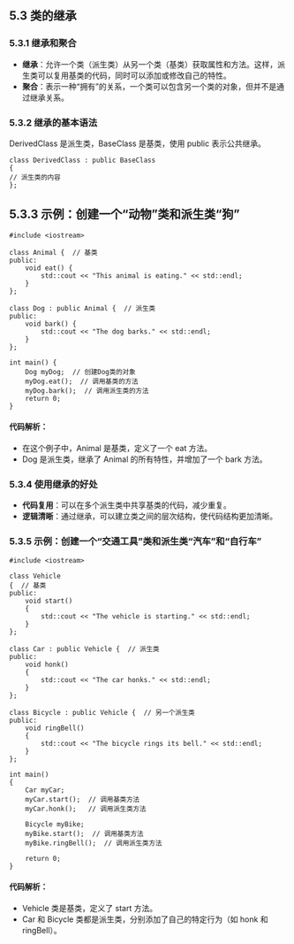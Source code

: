 ## **5.3 类的继承**

### **5.3.1 继承和聚合**

- **继承**：允许一个类（派生类）从另一个类（基类）获取属性和方法。这样，派生类可以复用基类的代码，同时可以添加或修改自己的特性。
- **聚合**：表示一种“拥有”的关系，一个类可以包含另一个类的对象，但并不是通过继承关系。

### **5.3.2 继承的基本语法**

DerivedClass 是派生类，BaseClass 是基类，使用 public 表示公共继承。
```
class DerivedClass : public BaseClass
{
// 派生类的内容
};
```
## **5.3.3 示例：创建一个“动物”类和派生类“狗”**
```
#include <iostream>  

class Animal {  // 基类  
public:  
    void eat() {  
        std::cout << "This animal is eating." << std::endl;  
    }  
};  

class Dog : public Animal {  // 派生类  
public:  
    void bark() {  
        std::cout << "The dog barks." << std::endl;  
    }  
};  

int main() {  
    Dog myDog;  // 创建Dog类的对象  
    myDog.eat();  // 调用基类的方法  
    myDog.bark();  // 调用派生类的方法  
    return 0;  
}
```
#### **代码解析：**

- 在这个例子中，Animal 是基类，定义了一个 eat 方法。
- Dog 是派生类，继承了 Animal 的所有特性，并增加了一个 bark 方法。

### **5.3.4 使用继承的好处**

- **代码复用**：可以在多个派生类中共享基类的代码，减少重复。
- **逻辑清晰**：通过继承，可以建立类之间的层次结构，使代码结构更加清晰。

### **5.3.5 示例：创建一个“交通工具”类和派生类“汽车”和“自行车”**
```
#include <iostream>  

class Vehicle 
{  // 基类  
public:  
    void start() 
    {  
        std::cout << "The vehicle is starting." << std::endl;  
    }  
};  

class Car : public Vehicle {  // 派生类  
public:  
    void honk() 
    {  
        std::cout << "The car honks." << std::endl;  
    }  
};  

class Bicycle : public Vehicle {  // 另一个派生类  
public:  
    void ringBell() 
    {  
        std::cout << "The bicycle rings its bell." << std::endl;  
    }  
};  

int main() 
{  
    Car myCar;  
    myCar.start();  // 调用基类方法  
    myCar.honk();   // 调用派生类方法  
    
    Bicycle myBike;  
    myBike.start();  // 调用基类方法  
    myBike.ringBell();  // 调用派生类方法  
    
    return 0;  
}
```
#### **代码解析：**

- Vehicle 类是基类，定义了 start 方法。
- Car 和 Bicycle 类都是派生类，分别添加了自己的特定行为（如 honk 和 ringBell）。